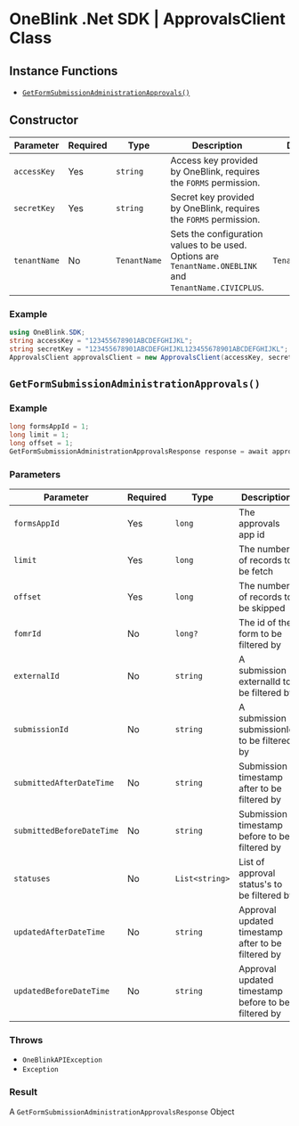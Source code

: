 # OneBlink .Net SDK | ApprovalsClient Class

## Instance Functions

-   [`GetFormSubmissionAdministrationApprovals()`](#getformsubmissionadministrationapprovals)

## Constructor

| Parameter    | Required | Type         | Description                                                                                             | Default Value         |
| ------------ | -------- | ------------ | ------------------------------------------------------------------------------------------------------- | --------------------- |
| `accessKey`  | Yes      | `string`     | Access key provided by OneBlink, requires the `FORMS` permission.                                       |                       |
| `secretKey`  | Yes      | `string`     | Secret key provided by OneBlink, requires the `FORMS` permission.                                       |                       |
| `tenantName` | No       | `TenantName` | Sets the configuration values to be used. Options are `TenantName.ONEBLINK` and `TenantName.CIVICPLUS`. | `TenantName.ONEBLINK` |

### Example

```c#
using OneBlink.SDK;
string accessKey = "123455678901ABCDEFGHIJKL";
string secretKey = "123455678901ABCDEFGHIJKL123455678901ABCDEFGHIJKL";
ApprovalsClient approvalsClient = new ApprovalsClient(accessKey, secretKey);
```

## `GetFormSubmissionAdministrationApprovals()`

### Example

```c#
long formsAppId = 1;
long limit = 1;
long offset = 1;
GetFormSubmissionAdministrationApprovalsResponse response = await approvalsClient.GetFormSubmissionAdministrationApprovals(formsAppId, limit, offset);
```

### Parameters

| Parameter                 | Required | Type           | Description                                         |
| ------------------------- | -------- | -------------- | --------------------------------------------------- |
| `formsAppId`              | Yes      | `long`         | The approvals app id                                |
| `limit`                   | Yes      | `long`         | The number of records to be fetch                   |
| `offset`                  | Yes      | `long`         | The number of records to be skipped                 |
| `fomrId`                  | No       | `long?`        | The id of the form to be filtered by                |
| `externalId`              | No       | `string`       | A submission externalId to be filtered by           |
| `submissionId`            | No       | `string`       | A submission submissionId to be filtered by         |
| `submittedAfterDateTime`  | No       | `string`       | Submission timestamp after to be filtered by        |
| `submittedBeforeDateTime` | No       | `string`       | Submission timestamp before to be filtered by       |
| `statuses`                | No       | `List<string>` | List of approval status's to be filtered by         |
| `updatedAfterDateTime`    | No       | `string`       | Approval updated timestamp after to be filtered by  |
| `updatedBeforeDateTime`   | No       | `string`       | Approval updated timestamp before to be filtered by |

### Throws

-   `OneBlinkAPIException`
-   `Exception`

### Result

A `GetFormSubmissionAdministrationApprovalsResponse` Object
